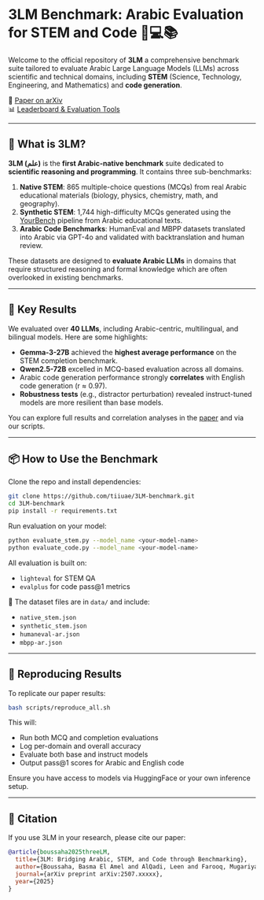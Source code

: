 
# 3LM Benchmark: Arabic Evaluation for STEM and Code 🧪💻📚

Welcome to the official repository of **3LM** a comprehensive benchmark suite tailored to evaluate Arabic Large Language Models (LLMs) across scientific and technical domains, including **STEM** (Science, Technology, Engineering, and Mathematics) and **code generation**.

🔗 [Paper on arXiv](https://arxiv.org/abs/2507.xxxxx)  
📊 [Leaderboard & Evaluation Tools](https://github.com/tiiuae/3LM-benchmark)

---

## 🧠 What is 3LM?

**3LM (علم)** is the **first Arabic-native benchmark** suite dedicated to **scientific reasoning and programming**. It contains three sub-benchmarks:

1. **Native STEM**: 865 multiple-choice questions (MCQs) from real Arabic educational materials (biology, physics, chemistry, math, and geography).
2. **Synthetic STEM**: 1,744 high-difficulty MCQs generated using the [YourBench](https://github.com/huggingface/yourbench) pipeline from Arabic educational texts.
3. **Arabic Code Benchmarks**: HumanEval and MBPP datasets translated into Arabic via GPT-4o and validated with backtranslation and human review.

These datasets are designed to **evaluate Arabic LLMs** in domains that require structured reasoning and formal knowledge which are often overlooked in existing benchmarks.

---

## 🚀 Key Results

We evaluated over **40 LLMs**, including Arabic-centric, multilingual, and bilingual models. Here are some highlights:

- **Gemma-3-27B** achieved the **highest average performance** on the STEM completion benchmark.
- **Qwen2.5-72B** excelled in MCQ-based evaluation across all domains.
- Arabic code generation performance strongly **correlates** with English code generation (r ≈ 0.97).
- **Robustness tests** (e.g., distractor perturbation) revealed instruct-tuned models are more resilient than base models.

You can explore full results and correlation analyses in the [paper](https://arxiv.org/abs/2507.xxxxx) and via our scripts.

---

## 📦 How to Use the Benchmark

Clone the repo and install dependencies:
```bash
git clone https://github.com/tiiuae/3LM-benchmark.git
cd 3LM-benchmark
pip install -r requirements.txt
```

Run evaluation on your model:
```bash
python evaluate_stem.py --model_name <your-model-name>
python evaluate_code.py --model_name <your-model-name>
```

All evaluation is built on:
- `lighteval` for STEM QA
- `evalplus` for code pass@1 metrics

📁 The dataset files are in `data/` and include:
- `native_stem.json`
- `synthetic_stem.json`
- `humaneval-ar.json`
- `mbpp-ar.json`

---

## 🔁 Reproducing Results

To replicate our paper results:
```bash
bash scripts/reproduce_all.sh
```

This will:
- Run both MCQ and completion evaluations
- Log per-domain and overall accuracy
- Evaluate both base and instruct models
- Output pass@1 scores for Arabic and English code

Ensure you have access to models via HuggingFace or your own inference setup.

---

## 📝 Citation

If you use 3LM in your research, please cite our paper:

```bibtex
@article{boussaha2025threeLM,
  title={3LM: Bridging Arabic, STEM, and Code through Benchmarking},
  author={Boussaha, Basma El Amel and AlQadi, Leen and Farooq, Mugariya and Alsuwaidi, Shaikha and Campesan, Giulia and Alyafeai, Mohammed and Alzubaidi, Ahmed and Hacid, Hakim},
  journal={arXiv preprint arXiv:2507.xxxxx},
  year={2025}
}
```
